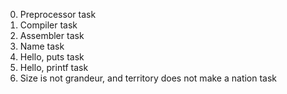 0. Preprocessor task
1. Compiler task
2. Assembler task
3. Name task
4. Hello, puts task
5. Hello, printf task
6. Size is not grandeur, and territory does not make a nation task